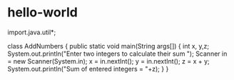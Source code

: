 # hello-world
import.java.util*;

class AddNumbers
{
   public static void main(String args[])
   {
      int x, y,z;
      System.out.println("Enter two integers to calculate their sum ");
      Scanner in = new Scanner(System.in);
      x = in.nextInt();
      y = in.nextInt();
      z = x + y;
      System.out.println("Sum of entered integers = "+z);
   }
}
